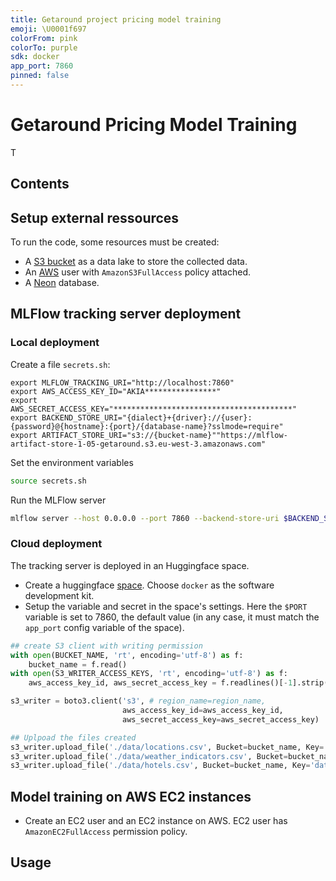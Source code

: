 ```yaml
---
title: Getaround project pricing model training
emoji: \U0001f697
colorFrom: pink
colorTo: purple
sdk: docker
app_port: 7860
pinned: false
---
```


# Getaround Pricing Model Training

T


## Contents

## Setup external ressources

To run the code, some resources must be created:
- A [S3 bucket](https://aws.amazon.com/s3/) as a data lake to store the collected data.
- An [AWS](https://aws.amazon.com/) user with `AmazonS3FullAccess` policy attached.
- A [Neon](https://neon.tech) database.



## MLFlow tracking server deployment

### Local deployment

Create a file `secrets.sh`:
```
export MLFLOW_TRACKING_URI="http://localhost:7860"
export AWS_ACCESS_KEY_ID="AKIA****************"
export AWS_SECRET_ACCESS_KEY="****************************************"
export BACKEND_STORE_URI="{dialect}+{driver}://{user}:{password}@{hostname}:{port}/{database-name}?sslmode=require"
export ARTIFACT_STORE_URI="s3://{bucket-name}""https://mlflow-artifact-store-1-05-getaround.s3.eu-west-3.amazonaws.com"
```

Set the environment variables 
```bash
source secrets.sh
```

Run the MLFlow server
```bash
mlflow server --host 0.0.0.0 --port 7860 --backend-store-uri $BACKEND_STORE_URI --default-artifact-root $ARTIFACT_STORE_URI
```


### Cloud deployment

The tracking server is deployed in an Huggingface space.

- Create a huggingface [space](https://huggingface.co/new-space). Choose `docker` as the software development kit.
- Setup the variable and secret in the space's settings. Here the `$PORT` variable is set to 7860, the default value (in any case, it must match the `app_port` config variable of the space).




```python
## create S3 client with writing permission
with open(BUCKET_NAME, 'rt', encoding='utf-8') as f:
    bucket_name = f.read()
with open(S3_WRITER_ACCESS_KEYS, 'rt', encoding='utf-8') as f:
    aws_access_key_id, aws_secret_access_key = f.readlines()[-1].strip().split(',')

s3_writer = boto3.client('s3', # region_name=region_name,
                         aws_access_key_id=aws_access_key_id, 
                         aws_secret_access_key=aws_secret_access_key)

## Uplpoad the files created
s3_writer.upload_file('./data/locations.csv', Bucket=bucket_name, Key='data/locations.csv')
s3_writer.upload_file('./data/weather_indicators.csv', Bucket=bucket_name, Key='data/weather_indicators.csv')
s3_writer.upload_file('./data/hotels.csv', Bucket=bucket_name, Key='data/hotels.csv')
```


## Model training on AWS EC2 instances

- Create an EC2 user and an EC2 instance on AWS. EC2 user has `AmazonEC2FullAccess` permission policy.



## Usage




